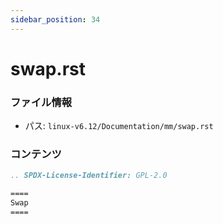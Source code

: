 ```yaml
---
sidebar_position: 34
---
```

# swap.rst

### ファイル情報

- パス: `linux-v6.12/Documentation/mm/swap.rst`

### コンテンツ

```rst
.. SPDX-License-Identifier: GPL-2.0

====
Swap
====

```
